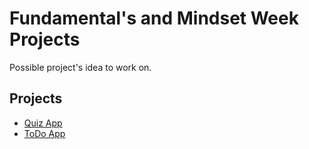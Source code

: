# Fundamental's and Mindset Week Projects

Possible project's idea to work on.

## Projects

- [Quiz App](./quizApp.md)
- [ToDo App](./todo.md)

